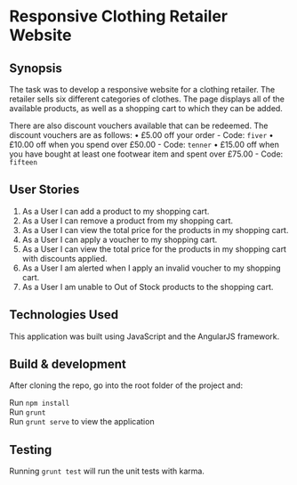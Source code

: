 # Responsive Clothing Retailer Website

## Synopsis

The task was to develop a responsive website for a clothing retailer. The retailer sells six different categories of clothes.
The page displays all of the available products, as well
as a shopping cart to which they can be added.

There are also discount vouchers available that can be redeemed. The discount vouchers are as follows:
• £5.00 off your order - Code: `fiver`
• £10.00 off when you spend over £50.00 - Code: `tenner`
• £15.00 off when you have bought at least one footwear item and spent over £75.00 - Code: `fifteen`

## User Stories

1. As a User I can add a product to my shopping cart.
2. As a User I can remove a product from my shopping cart.
3. As a User I can view the total price for the products in my shopping cart.
4. As a User I can apply a voucher to my shopping cart.
5. As a User I can view the total price for the products in my shopping cart with discounts applied.
6. As a User I am alerted when I apply an invalid voucher to my shopping cart.
7. As a User I am unable to Out of Stock products to the shopping cart.

## Technologies Used

This application was built using JavaScript and the AngularJS framework.

## Build & development

After cloning the repo, go into the root folder of the project and:

Run `npm install`<br>
Run `grunt`<br>
Run `grunt serve` to view the application

## Testing

Running `grunt test` will run the unit tests with karma.
